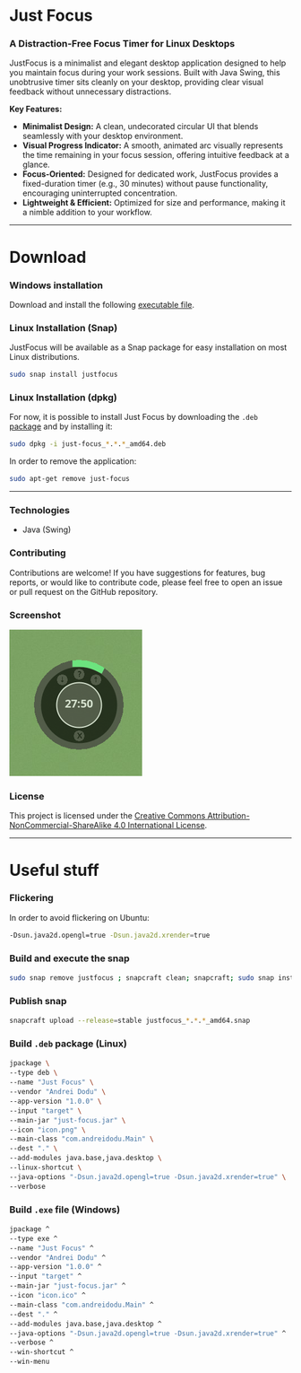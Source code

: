 # Just Focus

### A Distraction-Free Focus Timer for Linux Desktops

JustFocus is a minimalist and elegant desktop application designed to help you maintain focus during your work sessions.
Built with Java Swing, this unobtrusive timer sits cleanly on your desktop, providing clear visual feedback
without unnecessary distractions.

**Key Features:**

* **Minimalist Design:** A clean, undecorated circular UI that blends seamlessly with your desktop environment.
* **Visual Progress Indicator:** A smooth, animated arc visually represents the time remaining in your focus session,
  offering intuitive feedback at a glance.
* **Focus-Oriented:** Designed for dedicated work, JustFocus provides a fixed-duration timer (e.g., 30 minutes) without
  pause functionality, encouraging uninterrupted concentration.
* **Lightweight & Efficient:** Optimized for size and performance, making it a nimble addition to your workflow.

----

# Download

### Windows installation

Download and install the
following [executable file](https://github.com/goto-eof/justfocus/releases/download/1.0.0/Just.Focus-1.0.0.exe).

### Linux Installation (Snap)

JustFocus will be available as a Snap package for easy installation on most Linux distributions.

```bash
sudo snap install justfocus
```

### Linux Installation (dpkg)

For now, it is possible to install Just Focus by downloading the
`.deb` [package](https://github.com/goto-eof/justfocus/releases/download/1.0.0/just-focus_1.0.0_amd64.deb) and by
installing it:

```bash
sudo dpkg -i just-focus_*.*.*_amd64.deb
```

In order to remove the application:

```bash
sudo apt-get remove just-focus
```

----

### Technologies

- Java (Swing)

### Contributing

Contributions are welcome! If you have suggestions for features, bug reports, or would like to contribute code, please
feel free to open an issue or pull request on the GitHub repository.

### Screenshot

![screenshot](images/screenshot.png)

### License

This project is licensed under
the [Creative Commons Attribution-NonCommercial-ShareAlike 4.0 International License](https://creativecommons.org/licenses/by-nc-sa/4.0/).

----

# Useful stuff

### Flickering

In order to avoid flickering on Ubuntu:

```bash
-Dsun.java2d.opengl=true -Dsun.java2d.xrender=true
```

### Build and execute the snap

```bash
sudo snap remove justfocus ; snapcraft clean; snapcraft; sudo snap install justfocus_*.*.*_amd64.snap --dangerous; justfocus
```

### Publish snap

```bash
snapcraft upload --release=stable justfocus_*.*.*_amd64.snap
```

### Build `.deb` package (Linux)

```bash
jpackage \
--type deb \
--name "Just Focus" \
--vendor "Andrei Dodu" \
--app-version "1.0.0" \
--input "target" \
--main-jar "just-focus.jar" \
--icon "icon.png" \
--main-class "com.andreidodu.Main" \
--dest "." \
--add-modules java.base,java.desktop \
--linux-shortcut \
--java-options "-Dsun.java2d.opengl=true -Dsun.java2d.xrender=true" \
--verbose
```

### Build `.exe` file (Windows)

```bat
jpackage ^
--type exe ^
--name "Just Focus" ^
--vendor "Andrei Dodu" ^
--app-version "1.0.0" ^
--input "target" ^
--main-jar "just-focus.jar" ^
--icon "icon.ico" ^
--main-class "com.andreidodu.Main" ^
--dest "." ^
--add-modules java.base,java.desktop ^
--java-options "-Dsun.java2d.opengl=true -Dsun.java2d.xrender=true" ^
--verbose ^
--win-shortcut ^
--win-menu
```


